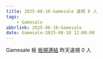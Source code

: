 ```yaml
---
title: 2025-08-10-Gamesale 違規 0 人
tags:
    - Gamesale
abbrlink: 2025-08-10-Gamesale
date: Gamesale-2025-08-10 12:00:00
---
```

Gamesale 板 [板規連結](https://www.ptt.cc/bbs/Gossiping/M.1637425085.A.07D.html)
昨天違規 0 人

